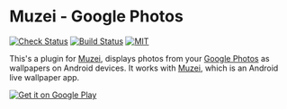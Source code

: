 # Muzei - Google Photos

[![Check Status][check-badge]][github-runs]
[![Build Status][publish-badge]][github-runs]
[![MIT][license-badge]][license]

This's a plugin for [Muzei], displays photos from your [Google Photos] as wallpapers on Android devices. It works with [Muzei], which is an Android live wallpaper app.

[![Get it on Google Play][play-badge]][play-link]

[check-badge]: https://github.com/xinthink/muzei-photos/workflows/Check/badge.svg
[publish-badge]: https://github.com/xinthink/muzei-photos/workflows/Publish/badge.svg
[github-runs]: https://github.com/xinthink/muzei-photos/actions
[ci-badge]: https://img.shields.io/cirrus/github/xinthink/muzei-photos/master?logo=cirrus-ci
[ci-link]: https://cirrus-ci.com/github/xinthink/muzei-photos
[license-badge]: https://img.shields.io/github/license/xinthink/muzei-photos
[license]: https://raw.githubusercontent.com/xinthink/muzei-photos/master/LICENSE
[play-badge]: https://play.google.com/intl/en_us/badges/images/generic/en_badge_web_generic.png
[play-link]: https://play.google.com/store/apps/details?id=com.xinthink.muzei.photos&pcampaignid=github
[Google Photos]: https://www.google.com/photos/about/
[Muzei]: http://muzei.co/
